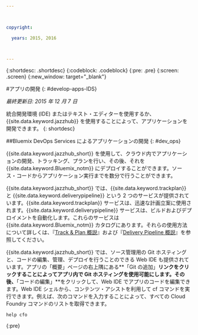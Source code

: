 ```yaml
---

 

copyright:

  years: 2015, 2016

 

---
```


{:shortdesc: .shortdesc}
{:codeblock: .codeblock}
{:pre: .pre}
{:screen: .screen}
{:new_window: target="_blank"}

#アプリの開発 
{: #develop-apps-IDS}

*最終更新日: 2015 年 12 月 7 日*  

統合開発環境 (IDE) またはテキスト・エディターを使用するか、{{site.data.keyword.jazzhub}} を使用することによって、アプリケーションを開発できます。
{: shortdesc}

##Bluemix DevOps Services によるアプリケーションの開発
{: #dev_ops}

{{site.data.keyword.jazzhub_short}} を使用して、クラウド内でアプリケーションの開発、トラッキング、プランを行い、その後、それを {{site.data.keyword.Bluemix_notm}} にデプロイすることができます。ソース・コードからアプリケーション実行までを数分で行うことができます。  

{{site.data.keyword.jazzhub_short}} では、{{site.data.keyword.trackplan}} と {{site.data.keyword.deliverypipeline}} という 2 つのサービスが提供されています。{{site.data.keyword.trackplan}} サービスは、迅速な計画立案に使用されます。{{site.data.keyword.deliverypipeline}} サービスは、ビルドおよびデプロイメントを自動化します。これらのサービスは {{site.data.keyword.Bluemix_notm}} カタログにあります。それらの使用方法について詳しくは、『[Track & Plan 概説](../services/TrackPlan/index.html#gettingstartedtemplate)』および『[Delivery Pipeline 概説](../services/DeliveryPipeline/index.html#getstartwithCD)』を参照してください。 

{{site.data.keyword.jazzhub_short}} では、ソース管理用の Git ホスティングと、コードの編集、管理、デプロイを行うことのできる Web IDE も提供されています。アプリの「概要」ページの右上隅にある**「Git の追加」**リンクをクリックすることによってアプリ内で Git ホスティングを使用可能にします。その後、**「コードの編集」**をクリックして、Web IDE でアプリのコードを編集できます。Web IDE シェルから、コンテンツ・アシストを利用して cf コマンドを実行できます。例えば、次のコマンドを入力することによって、すべての Cloud Foundry コマンドのリストを取得できます。  
```
help cfo
```
{:pre}
